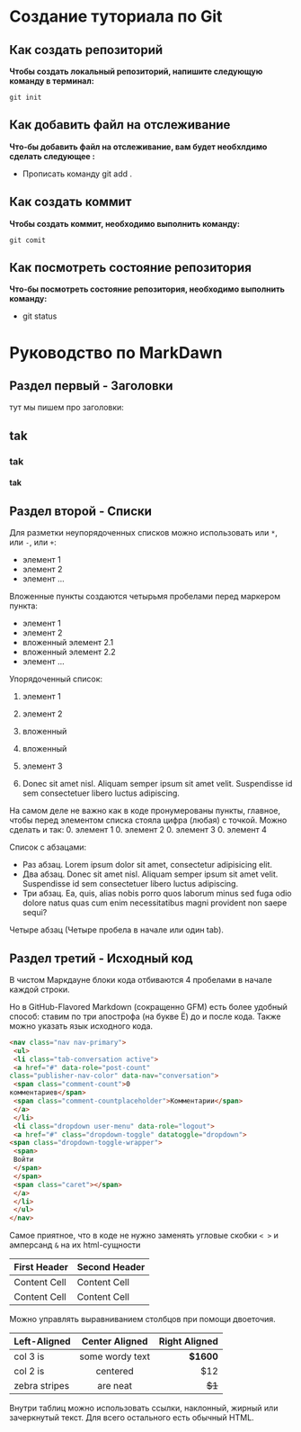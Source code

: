 # Создание туториала по Git

## Как создать репозиторий

**Чтобы создать локальный репозиторий, напишите следующую команду в терминал:**
```fix
git init
```

## Как добавить файл на отслеживание

**Что-бы добавить файл на отслеживание, вам будет необхлдимо сделать следующее :**

- Прописать команду git add . 

## Как создать коммит

**Чтобы создать коммит, необходимо выполнить команду:**
```fix
git comit
```
## Как посмотреть состояние репозитория

**Что-бы посмотреть состояние репозитория, необходимо выполнить команду:**
- git status

# Руководство по MarkDawn


## Раздел первый - Заголовки

тут мы пишем про заголовки:
## tak
### tak
#### tak


## Раздел второй - Списки

Для разметки неупорядоченных списков можно использовать
или `*`, или `-`, или `+`:

- элемент 1
- элемент 2
- элемент ...

Вложенные пункты создаются четырьмя пробелами перед
маркером пункта:
* элемент 1
* элемент 2
 * вложенный элемент 2.1
 * вложенный элемент 2.2
* элемент ...

Упорядоченный список:

1. элемент 1
2. элемент 2
 1. вложенный
 2. вложенный
3. элемент 3

4. Donec sit amet nisl. Aliquam semper ipsum sit amet
velit. Suspendisse id sem consectetuer libero luctus
adipiscing.

На самом деле не важно как в коде пронумерованы пункты,
главное, чтобы перед элементом списка стояла цифра
(любая) с точкой. Можно сделать и так:
0. элемент 1
0. элемент 2
0. элемент 3
0. элемент 4

Список с абзацами:

* Раз абзац. Lorem ipsum dolor sit amet, consectetur
adipisicing elit.
* Два абзац. Donec sit amet nisl. Aliquam semper ipsum
sit amet velit. Suspendisse id sem consectetuer libero
luctus adipiscing.
* Три абзац. Ea, quis, alias nobis porro quos laborum
minus sed fuga odio dolore natus quas cum enim
necessitatibus magni provident non saepe sequi?

 Четыре абзац (Четыре пробела в начале или один tab).



## Раздел третий - Исходный код


В чистом Маркдауне блоки кода отбиваются 4 пробелами в
начале каждой строки.

Но в GitHub-Flavored Markdown (сокращенно GFM) есть
более удобный способ: ставим по три апострофа (на букве
Ё) до и после кода.
 Также можно указать язык исходного
кода.
```html
<nav class="nav nav-primary">
 <ul>
 <li class="tab-conversation active">
 <a href="#" data-role="post-count"
class="publisher-nav-color" data-nav="conversation">
 <span class="comment-count">0
комментариев</span>
 <span class="comment-countplaceholder">Комментарии</span>
 </a>
 </li>
 <li class="dropdown user-menu" data-role="logout">
 <a href="#" class="dropdown-toggle" datatoggle="dropdown">
<span class="dropdown-toggle-wrapper">
 <span>
 Войти
 </span>
 </span>
 <span class="caret"></span>
 </a>
 </li>
 </ul>
</nav>
```
Самое приятное, что в коде не нужно заменять угловые
скобки `< >` и амперсанд `&` на их html-сущности


| First Header | Second Header |
| ------------- | ------------- |
| Content Cell | Content Cell |
| Content Cell | Content Cell |

Можно управлять выравниванием столбцов при помощи
двоеточия.

| Left-Aligned | Center Aligned | Right Aligned |
|:------------- |:---------------:| -------------:|
| col 3 is | some wordy text | **$1600** |
| col 2 is | centered | $12 |
| zebra stripes | are neat | ~~$1~~ |

Внутри таблиц можно использовать ссылки, наклонный,
жирный или зачеркнутый текст.
Для всего остального есть обычный HTML.
